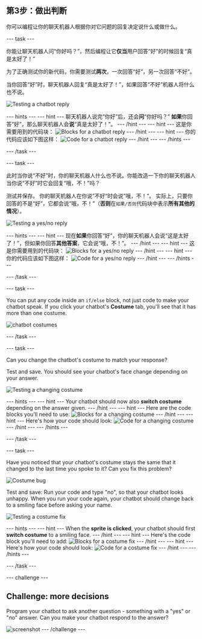 ## 第3步：做出判断

你可以编程让你的聊天机器人根据你对它问题的回复决定说什么或做什么。

\--- task \---

你能让聊天机器人问“你好吗？”，然后编程让它**仅当**用户回答“好”的时候回复“真是太好了！”

为了正确测试你的新代码，你需要测试**两次**，一次回答“好”，另一次回答“不好”。

当你回答“好”时，聊天机器人回复“真是太好了！”，如果回答“不好”机器人将什么也不说。

![Testing a chatbot reply](images/chatbot-if-test.png)

\--- hints \--- \--- hint \--- 聊天机器人说完“你好”后，还会**问**“你好吗？” **如果**你回答“好”，那么聊天机器人会**说**“真是太好了！”。 \--- /hint \--- \--- hint \--- 这是你需要用到的代码块： ![Blocks for a chatbot reply](images/chatbot-if-blocks.png) \--- /hint \--- \--- hint \--- 你的代码应该如下图这样： ![Code for a chatbot reply](images/chatbot-if-code.png) \--- /hint \--- \--- /hints \---

\--- /task \---

\--- task \---

此时当你说“不好”时，你的聊天机器人什么也不说。你能改造一下你的聊天机器人当你说“不好”时它会回复“哦，不！”吗？

测试并保存。 你的聊天机器人在你说”不好“时会说”哦，不！“。 实际上，只要你回答的不是“好”，它都会说“哦，不！”（**否则**在`如果/否则`代码块中表示**所有其他的情况**）。

![Testing a yes/no reply](images/chatbot-if-else-test.png)

\--- hints \--- \--- hint \--- 现在**如果**你回答“好”，你的聊天机器人会说“这是太好了！”，但如果你回答**其他答案**，它会说“哦，不！”。 \--- /hint \--- \--- hint \--- 这是你需要用到的代码块： ![Blocks for a yes/no reply](images/chatbot-if-else-blocks.png) \--- /hint \--- \--- hint \--- 你的代码应该如下图这样： ![Code for a yes/no reply](images/chatbot-if-else-code.png) \--- /hint \--- \--- /hints \---

\--- /task \---

\--- task \---

You can put any code inside an `if/else` block, not just code to make your chatbot speak. If you click your chatbot's **Costume** tab, you'll see that it has more than one costume.

![chatbot costumes](images/chatbot-costume-view.png)

\--- /task \---

\--- task \---

Can you change the chatbot's costume to match your response?

Test and save. You should see your chatbot's face change depending on your answer.

![Testing a changing costume](images/chatbot-costume-test.png)

\--- hints \--- \--- hint \--- Your chatbot should now also **switch costume** depending on the answer given. \--- /hint \--- \--- hint \--- Here are the code blocks you'll need to use: ![Blocks for a changing costume](images/chatbot-costume-blocks.png) \--- /hint \--- \--- hint \--- Here's how your code should look: ![Code for a changing costume](images/chatbot-costume-code.png) \--- /hint \--- \--- /hints \---

\--- /task \---

\--- task \---

Have you noticed that your chatbot's costume stays the same that it changed to the last time you spoke to it? Can you fix this problem?

![Costume bug](images/chatbot-costume-bug-test.png)

Test and save: Run your code and type "no", so that your chatbot looks unhappy. When you run your code again, your chatbot should change back to a smiling face before asking your name.

![Testing a costume fix](images/chatbot-costume-fix-test.png)

\--- hints \--- \--- hint \--- When the **sprite is clicked**, your chatbot should first **switch costume** to a smiling face. \--- /hint \--- \--- hint \--- Here's the code block you'll need to add: ![Blocks for a costume fix](images/chatbot-costume-fix-blocks.png) \--- /hint \--- \--- hint \--- Here's how your code should look: ![Code for a costume fix](images/chatbot-costume-fix-code.png) \--- /hint \--- \--- /hints \---

\--- /task \---

\--- challenge \---

## Challenge: more decisions

Program your chatbot to ask another question - something with a "yes" or "no" answer. Can you make your chatbot respond to the answer?

![screenshot](images/chatbot-joke.png) \--- /challenge \---
